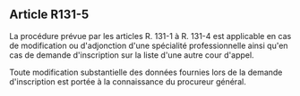 Article R131-5
----
La procédure prévue par les articles R. 131-1 à R. 131-4 est applicable en cas
de modification ou d'adjonction d'une spécialité professionnelle ainsi qu'en cas
de demande d'inscription sur la liste d'une autre cour d'appel.

Toute modification substantielle des données fournies lors de la demande
d'inscription est portée à la connaissance du procureur général.
